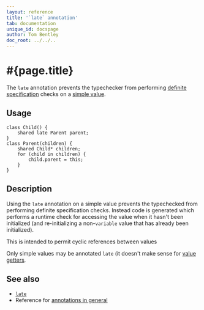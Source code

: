 ```yaml
---
layout: reference
title: '`late` annotation'
tab: documentation
unique_id: docspage
author: Tom Bentley
doc_root: ../../..
---
```


# #{page.title}

The `late` annotation prevents the typechecker from performing 
[definite specification](../../statement/specification) checks on a 
[simple value](../../structure/value#simple_values).

## Usage

<!-- try: -->
    class Child() {
        shared late Parent parent;
    }
    class Parent(children) {
        shared Child* children;
        for (child in children) {
            child.parent = this;
        }
    }

## Description

Using the `late` annotation on a simple value prevents the typechecked from
performing definite specification checks. 
Instead code is generated 
which performs a runtime check for accessing the value when it hasn't 
been initialized (and re-initializing a
non-`variable` value that has already been initialized). 

This is intended to permit cyclic references between values

Only simple values may be annotated `late` 
(it doesn't make sense for [value getters](../../structure/value#getters). 

## See also

* [`late`](#{site.urls.apidoc_current}/index.html#late)
* Reference for [annotations in general](../../structure/annotation/)

